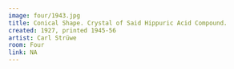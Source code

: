 ```yaml
---
image: four/1943.jpg
title: Conical Shape. Crystal of Said Hippuric Acid Compound.
created: 1927, printed 1945-56
artist: Carl Strüwe
room: Four
link: NA
---
```



